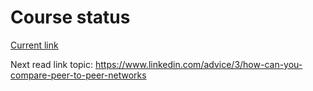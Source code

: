 # Course status

[Current link](https://learn.udacity.com/nd1310?version=2.0.4&partKey=cd13281&lessonKey=b0e73774-5f61-47be-bc50-e4b25bb68428&conceptKey=67a13ccd-4169-473f-9130-1279a3ff72a9)

Next read link topic: https://www.linkedin.com/advice/3/how-can-you-compare-peer-to-peer-networks
